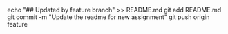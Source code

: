 echo "## Updated by feature branch" >> README.md
git add README.md
git commit -m "Update the readme for new assignment"
git push origin feature
